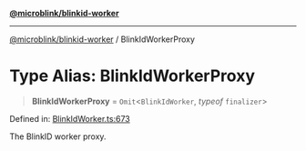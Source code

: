 [**@microblink/blinkid-worker**](../README.md)

---

[@microblink/blinkid-worker](../README.md) / BlinkIdWorkerProxy

# Type Alias: BlinkIdWorkerProxy

> **BlinkIdWorkerProxy** = `Omit`\<`BlinkIdWorker`, _typeof_ `finalizer`\>

Defined in: [BlinkIdWorker.ts:673](https://github.com/BlinkID/blinkid-web/blob/main/packages/blinkid-worker/src/BlinkIdWorker.ts)

The BlinkID worker proxy.
